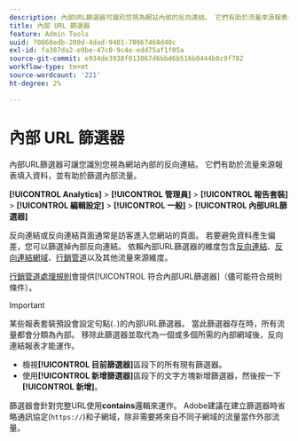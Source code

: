 ```yaml
---
description: 內部URL篩選器可識別您視為網站內部的反向連結。 它們有助於流量來源報表填入資料，並有助於篩選內部流量。
title: 內部 URL 篩選器
feature: Admin Tools
uuid: 70868edb-208d-4dad-9401-70967468d40c
exl-id: fa387da2-e9be-47c0-9c4e-edd75af1f05a
source-git-commit: e934de3938f013067d6bbd6b516b0444b0c9f782
workflow-type: tm+mt
source-wordcount: '221'
ht-degree: 2%

---
```



# 內部 URL 篩選器

內部URL篩選器可讓您識別您視為網站內部的反向連結。 它們有助於流量來源報表填入資料，並有助於篩選內部流量。

**[!UICONTROL Analytics]** > **[!UICONTROL 管理員]** > **[!UICONTROL 報告套裝]** > **[!UICONTROL 編輯設定]** > **[!UICONTROL 一般]** > **[!UICONTROL 內部URL篩選器]**

反向連結或反向連結頁面通常是訪客進入您網站的頁面。 若要避免資料產生偏差，您可以篩選掉內部反向連結。 依賴內部URL篩選器的維度包含[反向連結](/help/components/dimensions/referrer.md)、[反向連結網域](/help/components/dimensions/referring-domain.md)、[行銷管道](/help/components/dimensions/marketing-channel.md)以及其他流量來源維度。

[行銷管道處理規則](../marketing-channels/mc-proc-rules.md)會提供[!UICONTROL 符合內部URL篩選器]（儘可能符合規則條件）。

>[!IMPORTANT]
>
>某些報表套裝預設會設定句點(`.`)的內部URL篩選器。 當此篩選器存在時，所有流量都會分類為內部。 移除此篩選器並取代為一個或多個所需的內部網域後，反向連結報表才能運作。

* 檢視&#x200B;**[!UICONTROL 目前篩選器]**&#x200B;區段下的所有現有篩選器。
* 使用&#x200B;**[!UICONTROL 新增篩選器]**&#x200B;區段下的文字方塊新增篩選器，然後按一下&#x200B;**[!UICONTROL 新增]**。

篩選器會針對完整URL使用&#x200B;**contains**&#x200B;邏輯來運作。 Adobe建議在建立篩選器時省略通訊協定(`https://`)和子網域，除非需要將來自不同子網域的流量當作外部流量。
